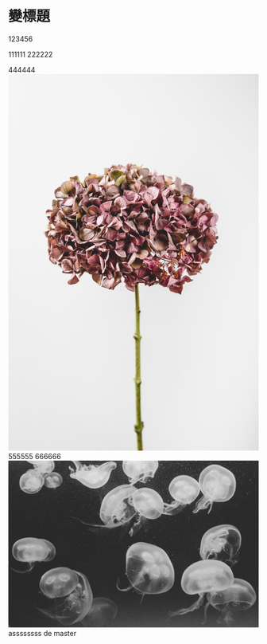 # 變標題
123456

111111
222222

444444
![cat](./123.jpg) 
555555
666666
![no](456.jpg)
assssssss
de
master